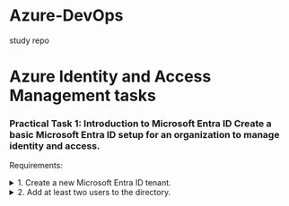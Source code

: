 # Azure-DevOps
study repo

# Azure Identity and Access Management tasks

### Practical Task 1: Introduction to Microsoft Entra ID Create a basic Microsoft Entra ID setup for an organization to manage identity and access. 
Requirements:
<details>

<summary>1.	Create a new Microsoft Entra ID tenant. </summary>

1.1	Log in to the Azure Portal
-	Go to Azure Portal and log in with your Microsoft account.
  
1.2	Navigate to Microsoft Entra ID
-	From the portal homepage, search for "Microsoft Entra ID
  
1.3	 Create a New Tenant
-	In the left menu, click Manage tenants → + Create.
-	Select Azure Active Directory and click Next.
-	Fill in the details:
    - Organization name: (e.g., "MyOrganization").
    - Initial domain name: (e.g., "myorganization.onmicrosoft.com")
    - Region: Choose your geographical region.
      
-	Click Review + Create → Create.
</details>
<details>

<summary>2. Add at least two users to the directory. </summary>
![2.2 users](https://github.com/AnnaMushchynina/Azure-DevOps/blob/25e4e88e4be6cb4e6c51530e658f72d51190d6ee/2.2_users.jpg)
</details>

